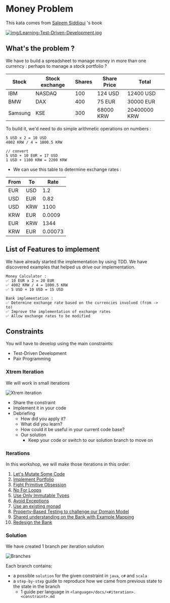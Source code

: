 # Money Problem
This kata comes from [Saleem Siddiqui](https://www.linkedin.com/in/ssiddiqui/) 's book

[![img/Learning-Test-Driven-Development.jpg](img/Learning-Test-Driven-Development.jpg)](https://www.oreilly.com/library/view/learning-test-driven-development/9781098106461/)

## What's the problem ?
We have  to build a spreadsheet to manage money in more than one currency : perhaps to manage a stock portfolio ?

| Stock | Stock exchange | Shares | Share Price | Total |
|---|---|---|---|---|
| IBM | NASDAQ | 100 | 124 USD | 12400 USD |
| BMW | DAX | 400 | 75 EUR | 30000 EUR |
| Samsung | KSE | 300 | 68000 KRW | 20400000 KRW |

To build it, we'd need to do simple arithmetic operations on numbers :

```text
5 USD x 2 = 10 USD
4002 KRW / 4 = 1000.5 KRW

// convert
5 USD + 10 EUR = 17 USD
1 USD + 1100 KRW = 2200 KRW
```

* We can use this table to determine exchange rates :

| From | To   | Rate    |
|------|------|---------|
| EUR  | USD  | 1.2     |
| USD  | EUR  | 0.82    |
| USD  | KRW  | 1100    |
| KRW  | EUR  | 0.0009  |
| EUR  | KRW  | 1344    |
| KRW  | EUR  | 0.00073 |

## List of Features to implement
We have already started the implementation by using TDD. We have discovered examples that helped us drive our implementation.

```text
Money Calculator :
✅ 10 EUR x 2 = 20 EUR
✅ 4002 KRW / 4 = 1000.5 KRW
✅ 5 USD + 10 USD = 15 USD

Bank implementation :
✅ Determine exchange rate based on the currencies involved (from -> to)
✅ Improve the implementation of exchange rates
✅ Allow exchange rates to be modified
```

## Constraints
You will have to develop using the main constraints:

- Test-Driven Development
- Pair Programming

### Xtrem Iteration
We will work in small iterations

![Xtrem iteration](img/xtrem-tdd.png)

- Share the constraint
- Implement it in your code
- Debriefing
	- How did you apply it?
	- What did you learn?
	- How could it be useful in your current code base?
	- Our solution
		- Keep your code or switch to our solution branch to move on

### Iterations
In this workshop, we will make those iterations in this order:

1. [Let's Mutate Some Code](facilitation/01.mutation-testing.md)
2. [Implement Portfolio](facilitation/02.portfolio.md)
3. [Fight Primitive Obsession](facilitation/03.no-primitive-types.md)
4. [No For Loops](facilitation/04.no-for-loops.md)
5. [Use Only Immutable Types](facilitation/05.only-immutable-types.md)
6. [Avoid Exceptions](facilitation/06.no-exception-authorized.md)
7. [Use an existing monad](facilitation/07.use-existing-monad.md)
8. [Property-Based Testing to challenge our Domain Model](facilitation/08.bank-properties.md)
9. [Shared understanding on the Bank with Example Mapping](facilitation/09.bank-example-mapping.md)
10. [Redesign the Bank](facilitation/10.redesign-bank.md)

### Solution
We have created 1 branch per iteration solution

![Branches](img/branches.png)

Each branch contains:
- a possible `solution` for the given constraint in `java`, `c#` and `scala`
- a `step-by-step` guide to reproduce how we came from previous state to the state in the branch
  - 1 guide per language in `<language>/docs/<#iteration>.<constraint>.md`

